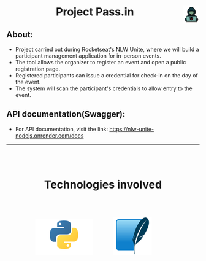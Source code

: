 <h1 align="center">
  Project Pass.in
  <img align="right" src="src/assets/security-icon-hacker-icon.png" width="42px"/>
</h1>


<h2>
    About:
</h2>

- Project carried out during Rocketseat's NLW Unite, where we will build a participant management application for in-person events.
- The tool allows the organizer to register an event and open a public registration page.
- Registered participants can issue a credential for check-in on the day of the event.
- The system will scan the participant's credentials to allow entry to the event.

<h2>
    API documentation(Swagger):
</h2>

- For API documentation, visit the link: https://nlw-unite-nodejs.onrender.com/docs
___________________________________________________________________________________________________ 

<br />
<br />

<h1 align="center">
    Technologies involved
</h1>

<br>
<br>

<!-- <p align="center">
    <img style="margin: 0 50px 0 0" src="src/assets/reactjs_logo.png" width="100px"/>
</p>

<br>
<br> -->

<!-- <p align="center">
    <img style="margin: 0 50px 0 0" src="src/assets/flask.png" width="120px"/>
</p> -->

<div style="display:grid grid-template: 100px 1fr / 50px 1fr">
    <p align="center">
        <img style="margin: 0 50px 0 0" src="src/assets/python_transparent.png" width="150px"/>
        <img style="margin: 0 50px 0 0" src="src/assets/sqlite_transparent.png" width="100px"/>
    </p>
    
</div>
